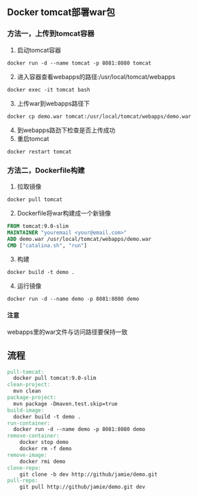 ## Docker tomcat部署war包

### 方法一，上传到tomcat容器
1. 启动tomcat容器
```shell
docker run -d --name tomcat -p 8081:8080 tomcat
```
2. 进入容器查看webapps的路径:/usr/local/tomcat/webapps
```shell
docker exec -it tomcat bash
```
3. 上传war到webapps路径下
```shell
docker cp demo.war tomcat:/usr/local/tomcat/webapps/demo.war
```
4. 到webapps路劲下检查是否上传成功
5. 重启tomcat
```shell
docker restart tomcat
```

### 方法二，Dockerfile构建
1. 拉取镜像
```shell
docker pull tomcat
```
2. Dockerfile将war构建成一个新镜像
```dockerfile
FROM tomcat:9.0-slim
MAINTAINER "youremail <your@email.com>"
ADD demo.war /usr/local/tomcat/webapps/demo.war
CMD ["catalina.sh", "run"]
```
3. 构建
```shell
docker build -t demo .
```
4. 运行镜像
```shell
docker run -d --name demo -p 8081:8080 demo
```

#### 注意
webapps里的war文件与访问路径要保持一致


## 流程
```makefile
pull-tomcat:
  docker pull tomcat:9.0-slim
clean-project:
  mvn clean
package-project:
  mvn package -Dmaven.test.skip=true
build-image:
  docker build -t demo .
run-container:
  docker run -d --name demo -p 8081:8080 demo
remove-container:
	docker stop demo
	docker rm -f demo
remove-image:
	docker rmi demo
clone-repo:
	git clone -b dev http://github/jamie/demo.git
pull-repo:
	git pull http://github/jamie/demo.git dev
```

